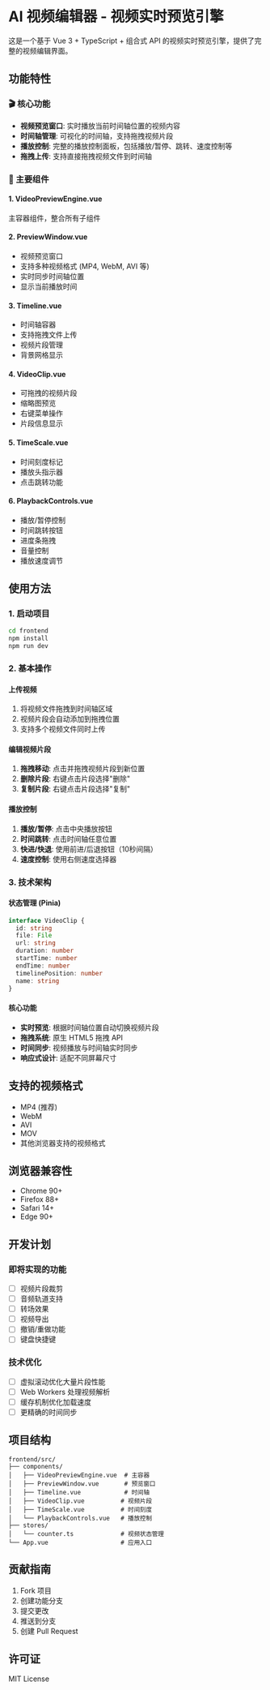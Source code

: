 # AI 视频编辑器 - 视频实时预览引擎

这是一个基于 Vue 3 + TypeScript + 组合式 API 的视频实时预览引擎，提供了完整的视频编辑界面。

## 功能特性

### 🎬 核心功能
- **视频预览窗口**: 实时播放当前时间轴位置的视频内容
- **时间轴管理**: 可视化的时间轴，支持拖拽视频片段
- **播放控制**: 完整的播放控制面板，包括播放/暂停、跳转、速度控制等
- **拖拽上传**: 支持直接拖拽视频文件到时间轴

### 🎯 主要组件

#### 1. VideoPreviewEngine.vue
主容器组件，整合所有子组件

#### 2. PreviewWindow.vue
- 视频预览窗口
- 支持多种视频格式 (MP4, WebM, AVI 等)
- 实时同步时间轴位置
- 显示当前播放时间

#### 3. Timeline.vue
- 时间轴容器
- 支持拖拽文件上传
- 视频片段管理
- 背景网格显示

#### 4. VideoClip.vue
- 可拖拽的视频片段
- 缩略图预览
- 右键菜单操作
- 片段信息显示

#### 5. TimeScale.vue
- 时间刻度标记
- 播放头指示器
- 点击跳转功能

#### 6. PlaybackControls.vue
- 播放/暂停控制
- 时间跳转按钮
- 进度条拖拽
- 音量控制
- 播放速度调节

## 使用方法

### 1. 启动项目
```bash
cd frontend
npm install
npm run dev
```

### 2. 基本操作

#### 上传视频
1. 将视频文件拖拽到时间轴区域
2. 视频片段会自动添加到拖拽位置
3. 支持多个视频文件同时上传

#### 编辑视频片段
1. **拖拽移动**: 点击并拖拽视频片段到新位置
2. **删除片段**: 右键点击片段选择"删除"
3. **复制片段**: 右键点击片段选择"复制"

#### 播放控制
1. **播放/暂停**: 点击中央播放按钮
2. **时间跳转**: 点击时间轴任意位置
3. **快进/快退**: 使用前进/后退按钮（10秒间隔）
4. **速度控制**: 使用右侧速度选择器

### 3. 技术架构

#### 状态管理 (Pinia)
```typescript
interface VideoClip {
  id: string
  file: File
  url: string
  duration: number
  startTime: number
  endTime: number
  timelinePosition: number
  name: string
}
```

#### 核心功能
- **实时预览**: 根据时间轴位置自动切换视频片段
- **拖拽系统**: 原生 HTML5 拖拽 API
- **时间同步**: 视频播放与时间轴实时同步
- **响应式设计**: 适配不同屏幕尺寸

## 支持的视频格式

- MP4 (推荐)
- WebM
- AVI
- MOV
- 其他浏览器支持的视频格式

## 浏览器兼容性

- Chrome 90+
- Firefox 88+
- Safari 14+
- Edge 90+

## 开发计划

### 即将实现的功能
- [ ] 视频片段裁剪
- [ ] 音频轨道支持
- [ ] 转场效果
- [ ] 视频导出
- [ ] 撤销/重做功能
- [ ] 键盘快捷键

### 技术优化
- [ ] 虚拟滚动优化大量片段性能
- [ ] Web Workers 处理视频解析
- [ ] 缓存机制优化加载速度
- [ ] 更精确的时间同步

## 项目结构

```
frontend/src/
├── components/
│   ├── VideoPreviewEngine.vue  # 主容器
│   ├── PreviewWindow.vue       # 预览窗口
│   ├── Timeline.vue            # 时间轴
│   ├── VideoClip.vue          # 视频片段
│   ├── TimeScale.vue          # 时间刻度
│   └── PlaybackControls.vue   # 播放控制
├── stores/
│   └── counter.ts             # 视频状态管理
└── App.vue                    # 应用入口
```

## 贡献指南

1. Fork 项目
2. 创建功能分支
3. 提交更改
4. 推送到分支
5. 创建 Pull Request

## 许可证

MIT License

